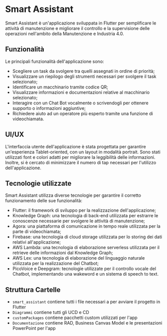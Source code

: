 
# Smart Assistant

Smart Assistant è un'applicazione sviluppata in Flutter per semplificare le attività di manutenzione e migliorare il controllo e la supervisione delle operazioni nell'ambito della Manutenzione e Industria 4.0.

## Funzionalità

Le principali funzionalità dell'applicazione sono:

-   Scegliere un task da svolgere tra quelli assegnati in ordine di priorità;
-   Visualizzare un riepilogo degli strumenti necessari per svolgere il task selezionato;
-   Identificare un macchinario tramite codice QR;
-   Visualizzare informazioni e documentazioni relative al macchinario selezionato;
-   Interagire con un Chat Bot vocalmente o scrivendogli per ottenere supporto o informazioni aggiuntive;
-   Richiedere aiuto ad un operatore più esperto tramite una funzione di videochiamata.

## UI/UX

L'interfaccia utente dell'applicazione è stata progettata per garantire un'esperienza Tablet-oriented, con un layout in modalità portrait. Sono stati utilizzati font e colori adatti per migliorare la leggibilità delle informazioni. Inoltre, si è cercato di minimizzare il numero di tap necessari per l'utilizzo dell'applicazione.

## Tecnologie utilizzate

Smart Assistant utilizza diverse tecnologie per garantire il corretto funzionamento delle sue funzionalità:

-   Flutter: il framework di sviluppo per la realizzazione dell'applicazione;
-   Knowledge Graph: una tecnologia di back-end utilizzata per estrarre le conoscenze necessarie per svolgere le attività di manutenzione;
-   Agora: una piattaforma di comunicazione in tempo reale utilizzata per la parte di videochiamata;
-   Firebase: una tecnologia di cloud storage utilizzata per lo storing dei dati relativi all'applicazione;
-   AWS Lambda: una tecnologia di elaborazione serverless utilizzata per il retrieve delle informazioni dal Knowledge Graph;
-   AWS Lex: una tecnologia di elaborazione del linguaggio naturale utilizzata per la realizzazione del Chatbot;
-   PicoVoice e Deepgram: tecnologie utilizzate per il controllo vocale del Chatbot, implementando una wakeword e un sistema di speech to text.

##	Struttura Cartelle

 

 - `smart_assistant` contiene tutti i file necessari a per avviare il progetto in Flutter
 - `Diagrammi` contiene tutti gli UCD e CD
 - `customPackages` contiene pacchetti custom utilizzati per l'app
 - `Documentazione` contiene RAD, Business Canvas Model e le presentazioni PowerPoint per l'app
